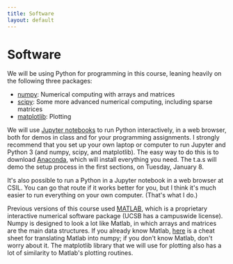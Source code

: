 ```yaml
---
title: Software
layout: default
---
```


# Software

We will be using Python for programming in this course, leaning heavily on the following three packages:

* [numpy](https://ucsb-cs111.github.io/topics/numpy/): Numerical computing with arrays and matrices
* [scipy](https://ucsb-cs111.github.io/topics/scipy/): Some more advanced numerical computing, including sparse matrices
* [matplotlib](https://ucsb-cs111.github.io/topics/matplotlib/): Plotting

We will use [Jupyter notebooks](https://jupyter.org/) to run Python interactively, in a web browser, both for demos 
in class and for your programming assignments. I strongly recommend that you set up your own laptop or computer to
run Jupyter and Python 3 (and numpy, scipy, and matplotlib). 
The easy way to do this is to download [Anaconda](https://www.anaconda.com/download), which
will install everything you need. The t.a.s will demo the setup process in the first sections, on Tuesday,
January 8.

It's also possible to run a Python in a Jupyter notebook in a web browser at CSIL. You can go that route if it
works better for you, but I think it's much easier to run everything on your own computer. (That's what I do.)

Previous versions of this course used [MATLAB](https://ucsb-cs111.github.io/topics/matlab/), which is a proprietary
interactive numerical software package (UCSB has a campuswide license). Numpy is designed to look a lot like Matlab,
in which arrays and matrices are the main data structures. If you already know Matlab, 
[here](https://docs.scipy.org/doc/numpy/user/numpy-for-matlab-users.html) is a cheat sheet for translating Matlab
into numpy; if you don't know Matlab, don't worry about it. The matplotlib library that we will use for plotting
also has a lot of similarity to Matlab's plotting routines.
